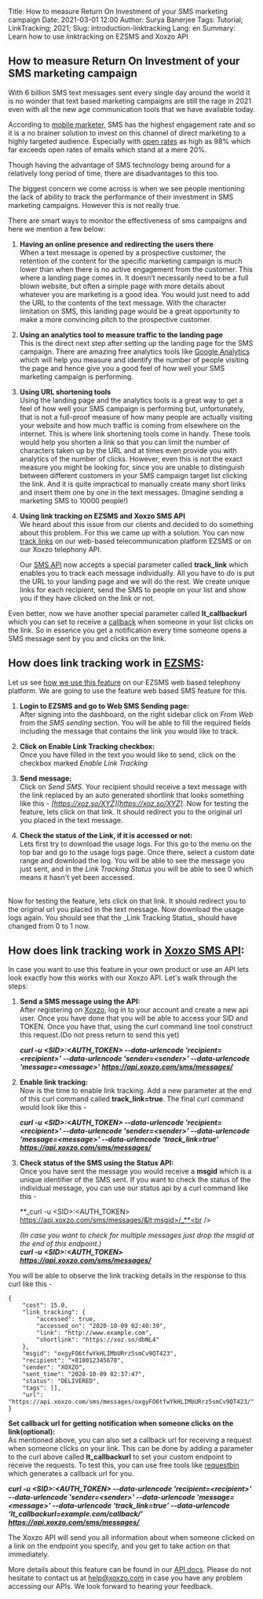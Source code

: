 Title: How to measure Return On Investment of your SMS marketing campaign
Date: 2021-03-01 12:00
Author: Surya Banerjee
Tags: Tutorial; LinkTracking; 2021;
Slug: introduction-linktracking
Lang: en
Summary: Learn how to use linktracking on EZSMS and Xoxzo API


## How to measure Return On Investment of your SMS marketing campaign

With 6 billion SMS text messages sent every single day around the world it is no wonder that text based marketing campaigns are still the rage in 2021 even with all the new age communication tools that we have available today. 

According to [mobile marketer](https://www.marketingdive.com/ex/mobilemarketer/cms/opinion/columns/1944.html), SMS has the highest engagement rate and so it is a no brainer solution to invest on this channel of direct marketing to a highly targeted audience. Especially with [open rates](https://www.gartner.com/en/marketing/insights/articles/tap-into-the-marketing-power-of-sms) as high as 98% which far exceeds open rates of emails which stand at a mere 20%. 

Though having the advantage of SMS technology being around for a relatively long period of time, there are disadvantages to this too. 

The biggest concern we come across is when we see people mentioning the lack of ability to track the performance of their investment in SMS marketing campaigns. However this is not really true. 

There are smart ways to monitor the effectiveness of sms campaigns and here we mention a few below:



1. **Having an online presence and redirecting the users there**<br />
    When a text message is opened by a prospective customer, the retention of the content for the specific marketing campaign is much lower than when there is no active engagement from the customer. This where a landing page comes in. It doesn’t necessarily need to be a full blown website, but often a simple page with more details about whatever you are marketing is a good idea. You would just need to add the URL to the contents of the text message. With the character limitation on SMS, this landing page would be a great opportunity to make a more convincing pitch to the prospective customer.

2. **Using an analytics tool to measure traffic to the landing page**<br />
    This is the direct next step after setting up the landing page for the SMS campaign. There are amazing free analytics tools like [Google Analytics](https://analytics.google.com/analytics/web/provision/#/provision) which will help you measure and identify the number of people visiting the page and hence give you a good feel of how well your SMS marketing campaign is performing.

3. **Using URL shortening tools**<br />
    Using the landing page and the analytics tools is a great way to get a feel of how well your SMS campaign is performing but, unfortunately, that is not a full-proof measure of how many people are actually visiting your website and how much traffic is coming from elsewhere on the internet. This is where link shortening tools come in handy. These tools would help you shorten a link so that you can limit the number of characters taken up by the URL and at times even provide you with analytics of the number of clicks. However, even this is not the exact measure you might be looking for, since you are unable to distinguish between different customers in your SMS campaign target list clicking the link. And it is quite impractical to manually create many short links and insert them one by one in the text messages. (Imagine sending a marketing SMS to 10000 people!)

4. **Using link tracking on EZSMS and Xoxzo SMS API**<br />
    We heard about this issue from our clients and decided to do something about this problem. For this we came up with a solution. You can now [track links](https://blog.xoxzo.com/en/2020/10/15/link-tracking-release/) on our web-based telecommunication platform EZSMS or on our Xoxzo telephony API.
    
    Our [SMS API](https://www.xoxzo.com/en/about/sms-api/) now accepts a special parameter called **track_link** which enables you to track each message individually. All you have to do is put the URL to your landing page and we will do the rest. We create unique links for each recipient, send the SMS to people on your list and show you if they have clicked on the link or not. 

Even better, now we have another special parameter called **lt_callbackurl** which you can set to receive a [callback](https://www.xoxzo.com/en/about/voice-api/) when someone in your list clicks on the link. So in essence you get a notification every time someone opens a SMS message sent by you and clicks on the link.



## How does link tracking work in [EZSMS](https://blog.xoxzo.com/en/2021/01/28/ez-link-tracking-release/):

Let us see [how we use this feature](https://help.xoxzo.com/ezsms-sms-delivery-service/articles/link-tracking-feature/) on our EZSMS web based telephony platform. We are going to use the feature web based SMS feature for this. <br />


1. **Login to EZSMS and go to Web SMS Sending page:**<br />
After signing into the dashboard, on the right sidebar click on _From Web_ from the _SMS sending_ section. You will be able to fill the required fields including the message that contains the link you would like to track. 

2. **Click on Enable Link Tracking checkbox:**<br />
Once you have filled in the text you would like to send, click on the checkbox marked _Enable Link Tracking_

3. **Send message:**<br />
Click on _Send SMS_. Your recipient should receive a text message with the link replaced by an auto generated shortlink that looks something like this - _[https://xoz.so/XYZ](https://xoz.so/XYZ)_. Now for testing the feature, lets click on that link. It should redirect you to the original url you placed in the text message.

4. **Check the status of the Link, if it is accessed or not:**<br />
Lets first try to download the usage logs. For this go to the menu on the top bar and go to the usage logs page. Once there, select a custom date range and download the log. You will be able to see the message you just sent, and in the _Link Tracking Status_ you will be able to see 0 which means it hasn't yet been accessed.
<br />
Now for testing the feature, lets click on that link. It should redirect you to the original url you placed in the text message. Now download the usage logs again. You should see that the _Link Tracking Status_ should have changed from 0 to 1 now.



## How does link tracking work in [Xoxzo SMS API](https://help.xoxzo.com/en/xoxzo-cloud-telephony/articles/what-is-link-tracking/):

In case you want to use this feature in your own product or use an API lets look exactly how this works with our Xoxzo API. Let's walk through the steps:


1. **Send a SMS message using the API:**<br />
    After registering on [Xoxzo](http://www.xoxzo.com), log in to your account and create a new api user. Once you have done that you will be able to access your SID and TOKEN. Once you have that, using the curl command line tool construct this request.(Do not press return to send this yet) <br />
    
    **_curl -u &lt;SID>:&lt;AUTH_TOKEN> --data-urlencode 'recipient=&lt;recipient>' --data-urlencode 'sender=&lt;sender>' --data-urlencode 'message=&lt;message>' https://api.xoxzo.com/sms/messages/_**

2. **Enable link tracking:**<br />
    Now is the time to enable link tracking. Add a new parameter at the end of this curl command called **track_link=true**. The final curl command would look like this - <br />
    
    **_curl -u &lt;SID>:&lt;AUTH_TOKEN> --data-urlencode 'recipient=&lt;recipient>' --data-urlencode 'sender=&lt;sender>' --data-urlencode 'message=&lt;message>' --data-urlencode ‘track_link=true’ https://api.xoxzo.com/sms/messages/_**

3. **Check status of the SMS using the Status API:**<br />
    Once you have sent the message you would receive a **msgid** which is a unique identifier of the SMS sent. If you want to check the status of the individual message, you can use our status api by a curl command like this - <br />
    
    **_curl -u &lt;SID>:&lt;AUTH_TOKEN> https://api.xoxzo.com/sms/messages/&lt;msgid>/_**<br />

    _(In case you want to check for multiple messages just drop the msgid at the end of this endpoint.)_<br />
    **_curl -u &lt;SID>:&lt;AUTH_TOKEN> https://api.xoxzo.com/sms/messages/_**


You will be able to observe the link tracking details in the response to this curl like this - <br />

```
{
    "cost": 15.0,
    "link_tracking": {
        "accessed": true,
        "accessed_on": "2020-10-09 02:40:39",
        "link": "http://www.example.com",
        "shortlink": "https://xoz.so/dbNL4"
    },
    "msgid": "oxgyFO6tfwYkHLIMbURrz5smCv9QT423",
    "recipient": "+818012345678",
    "sender": "XOXZO",
    "sent_time": "2020-10-09 02:37:47",
    "status": "DELIVERED",
    "tags": [],
    "url": "https://api.xoxzo.com/sms/messages/oxgyFO6tfwYkHLIMbURrz5smCv9QT423/"
}
```

**Set callback url for getting notification when someone clicks on the link(optional):**<br />
As mentioned above, you can also set a callback url for receiving a request when someone clicks on your link. This can be done by adding a parameter to the curl above called **lt_callbackurl** to set your custom endpoint to receive the requests. To test this, you can use free tools like [requestbin](https://requestbin.com/) which generates a callback url for you.<br />
    
**_curl -u &lt;SID>:&lt;AUTH_TOKEN> --data-urlencode 'recipient=&lt;recipient>' --data-urlencode 'sender=&lt;sender>' --data-urlencode 'message=&lt;message>' --data-urlencode ‘track_link=true’ --data-urlencode ‘lt_callbackurl=example.com/callback/’  https://api.xoxzo.com/sms/messages/_**


The Xoxzo API will send you all information about when someone clicked on a link on the endpoint you specify, and you get to take action on that immediately. 

More details about this feature can be found in our [API docs](https://docs.xoxzo.com/en/sms.html#send-sms-messages-api). Please do not hesitate to contact us at [help@xoxzo.com](mailto:help@xoxzo.com) in case you have any problem accessing our APIs. We look forward to hearing your feedback.

